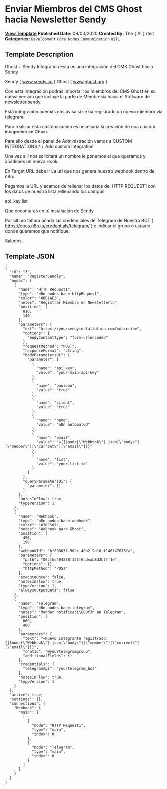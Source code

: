 # Enviar Miembros del CMS Ghost hacia Newsletter Sendy

**[View Template](https://n8n.io/workflows/629-/)**  **Published Date:** 09/03/2020  **Created By:** The { AI } rtist  **Categories:** `Development` `Core Nodes` `Communication` `HITL`  

## Template Description

Ghost + Sendy Integration
Está es una integración del CMS Ghost hacia Sendy

Sendy ( www.sendy.co )
Ghost ( www.ghost.org )

Con esta integración podrás importar los miembros del CMS Ghost en su nueva versión que incluye la parte de Membresía hacía el Software de newsletter sendy.

Está integración además nos avisa si se ha registrado un nuevo miembro via telegram.

Para realizar esta customización es necesaria la creación de una custom integration en Ghost.

Para ello desde el panel de Administración vamos a CUSTOM INTEGRATIONS / + Add custom Integration

Una vez allí nos solicitará un nombre le ponemos el que queramos y añadimos un nuevo Hook:



En Target URL debe ir La url que nos genera nuestro webhook dentro de n8n:



Pegamos la URL y acamos de rellenar los datos del HTTP REQUEST1 con los datos de nuestra lista rellenando los campos.

api_key
list

Que encontaras en tú instalación de Sendy

Por último faltara añadir las credenciales de Telegram de Nuestro BOT 
( https://docs.n8n.io/credentials/telegram/ ) e indicar el grupo o usuario donde queremos que notifique.

Saludos,



## Template JSON

```
{
  "id": "3",
  "name": "RegisterSendly",
  "nodes": [
    {
      "name": "HTTP Request1",
      "type": "n8n-nodes-base.httpRequest",
      "color": "#BB1AE3",
      "notes": "Registrar Miembro en Newsletter\n",
      "position": [
        810,
        140
      ],
      "parameters": {
        "url": "https://yoursendyinstallation.com/subscribe",
        "options": {
          "bodyContentType": "form-urlencoded"
        },
        "requestMethod": "POST",
        "responseFormat": "string",
        "bodyParametersUi": {
          "parameter": [
            {
              "name": "api_key",
              "value": "your-main-api-key"
            },
            {
              "name": "boolean",
              "value": "true"
            },
            {
              "name": "silent",
              "value": "true"
            },
            {
              "name": "name",
              "value": "n8n automated"
            },
            {
              "name": "email",
              "value": "={{$node[\"Webhook\"].json[\"body\"][\"member\"][\"current\"][\"email\"]}}"
            },
            {
              "name": "list",
              "value": "your-list-id"
            }
          ]
        },
        "queryParametersUi": {
          "parameter": []
        }
      },
      "notesInFlow": true,
      "typeVersion": 1
    },
    {
      "name": "Webhook",
      "type": "n8n-nodes-base.webhook",
      "color": "#76F507",
      "notes": "Webhook para Ghost",
      "position": [
        450,
        190
      ],
      "webhookId": "bf898631-50bc-40a2-9a10-f146f47075fa",
      "parameters": {
        "path": "06cfbe404338f125f6cdeab8d2b7ff1e",
        "options": {},
        "httpMethod": "POST"
      },
      "executeOnce": false,
      "notesInFlow": true,
      "typeVersion": 1,
      "alwaysOutputData": false
    },
    {
      "name": "Telegram",
      "type": "n8n-nodes-base.telegram",
      "notes": "Mandar notificaci\u00f3n en Telegram",
      "position": [
        860,
        400
      ],
      "parameters": {
        "text": "=Nuevo Integrante registrado: {{$node[\"Webhook\"].json[\"body\"][\"member\"][\"current\"][\"email\"]}}",
        "chatId": "@yourtelegramgroup",
        "additionalFields": {}
      },
      "credentials": {
        "telegramApi": "yourtelegram_bot"
      },
      "notesInFlow": true,
      "typeVersion": 1
    }
  ],
  "active": true,
  "settings": {},
  "connections": {
    "Webhook": {
      "main": [
        [
          {
            "node": "HTTP Request1",
            "type": "main",
            "index": 0
          },
          {
            "node": "Telegram",
            "type": "main",
            "index": 0
          }
        ]
      ]
    }
  }
}
```
